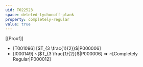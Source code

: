 ```yaml
---
uid: T022523
space: deleted-tychonoff-plank
property: completely-regular
value: true
---
```

[[Proof]]

* [T001096] [$T_{3 \frac{1}{2}}$|P000006]
* [I000149] ~[$T_{3 \frac{1}{2}}$|P000006] => ~[Completely Regular|P000012]

